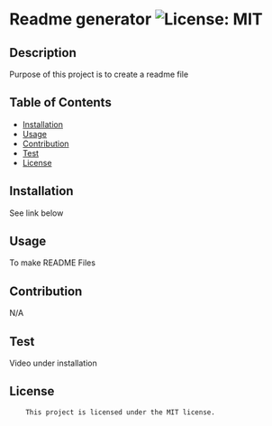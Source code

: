 # Readme generator ![License: MIT](https://img.shields.io/badge/License-MIT-yellow.svg)
  ## Description
  Purpose of this project is to create a readme file
  ## Table of Contents
  - [Installation](#installation)
  - [Usage](#usage)
  - [Contribution](#contribution)
  - [Test](#test)
  - [License](#license)
  ## Installation
  See link below
  ## Usage
  To make README Files
  ## Contribution
  N/A
  ## Test
  Video under installation 
  ## License
        This project is licensed under the MIT license.
